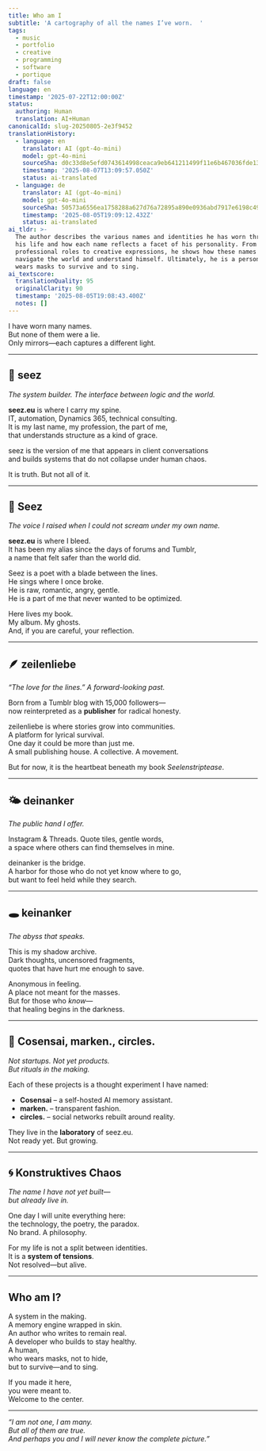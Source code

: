 ```yaml
---
title: Who am I
subtitle: 'A cartography of all the names I’ve worn.  '
tags:
  - music
  - portfolio
  - creative
  - programming
  - software
  - portique
draft: false
language: en
timestamp: '2025-07-22T12:00:00Z'
status:
  authoring: Human
  translation: AI+Human
canonicalId: slug-20250805-2e3f9452
translationHistory:
  - language: en
    translator: AI (gpt-4o-mini)
    model: gpt-4o-mini
    sourceSha: d0c33d8e5efd0743614998ceaca9eb641211499f11e6b467036fde13b73edd48
    timestamp: '2025-08-07T13:09:57.050Z'
    status: ai-translated
  - language: de
    translator: AI (gpt-4o-mini)
    model: gpt-4o-mini
    sourceSha: 50573a6556ea1758288a627d76a72895a890e0936abd7917e6198c4963201981
    timestamp: '2025-08-05T19:09:12.432Z'
    status: ai-translated
ai_tldr: >-
  The author describes the various names and identities he has worn throughout
  his life and how each name reflects a facet of his personality. From
  professional roles to creative expressions, he shows how these names help him
  navigate the world and understand himself. Ultimately, he is a person who
  wears masks to survive and to sing.
ai_textscore:
  translationQuality: 95
  originalClarity: 90
  timestamp: '2025-08-05T19:08:43.400Z'
  notes: []
---
```


I have worn many names.  
But none of them were a lie.  
Only mirrors—each captures a different light.

---

## 💼 seez

_The system builder. The interface between logic and the world._

**seez.eu** is where I carry my spine.  
IT, automation, Dynamics 365, technical consulting.  
It is my last name, my profession, the part of me,  
that understands structure as a kind of grace.

seez is the version of me that appears in client conversations  
and builds systems that do not collapse under human chaos.

It is truth. But not all of it.

---

## 🎤 Seez

_The voice I raised when I could not scream under my own name._

**seez.eu** is where I bleed.  
It has been my alias since the days of forums and Tumblr,  
a name that felt safer than the world did.

Seez is a poet with a blade between the lines.  
He sings where I once broke.  
He is raw, romantic, angry, gentle.  
He is a part of me that never wanted to be optimized.

Here lives my book.  
My album. My ghosts.  
And, if you are careful, your reflection.

---

## 🪶 zeilenliebe

_“The love for the lines.” A forward-looking past._

Born from a Tumblr blog with 15,000 followers—  
now reinterpreted as a **publisher** for radical honesty.

zeilenliebe is where stories grow into communities.  
A platform for lyrical survival.  
One day it could be more than just me.  
A small publishing house. A collective. A movement.

But for now, it is the heartbeat beneath my book _Seelenstriptease_.

---

## 🌤 deinanker

_The public hand I offer._

Instagram & Threads. Quote tiles, gentle words,  
a space where others can find themselves in mine.

deinanker is the bridge.  
A harbor for those who do not yet know where to go,  
but want to feel held while they search.

---

## 🕳 keinanker

_The abyss that speaks._

This is my shadow archive.  
Dark thoughts, uncensored fragments,  
quotes that have hurt me enough to save.

Anonymous in feeling.  
A place not meant for the masses.  
But for those who _know_—  
that healing begins in the darkness.

---

## 🧪 Cosensai, marken., circles.

_Not startups. Not yet products.  
But rituals in the making._

Each of these projects is a thought experiment I have named:

- **Cosensai** – a self-hosted AI memory assistant.
- **marken.** – transparent fashion.
- **circles.** – social networks rebuilt around reality.

They live in the **laboratory** of seez.eu.  
Not ready yet. But growing.

---

## 🌀 Konstruktives Chaos

_The name I have not yet built—  
but already live in._

One day I will unite everything here:  
the technology, the poetry, the paradox.  
No brand. A philosophy.

For my life is not a split between identities.  
It is a **system of tensions**.  
Not resolved—but alive.

---

## Who am I?

A system in the making.  
A memory engine wrapped in skin.  
An author who writes to remain real.  
A developer who builds to stay healthy.  
A human,  
who wears masks, not to hide,  
but to survive—and to sing.

If you made it here,  
you were meant to.  
Welcome to the center.

---

_“I am not one, I am many.  
But all of them are true.  
And perhaps you and I will never know the complete picture.”_
